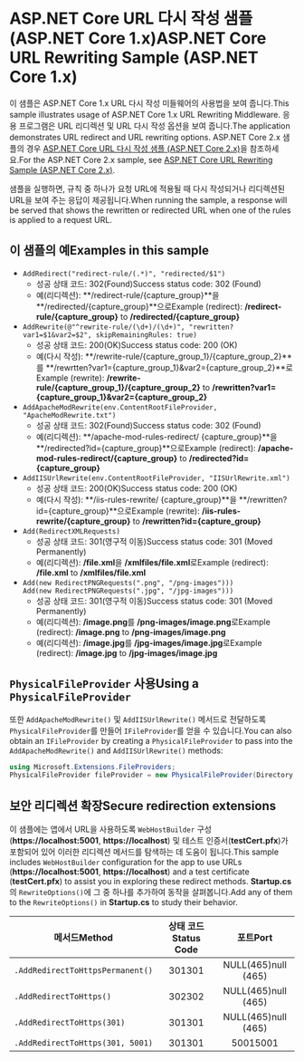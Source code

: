 # <a name="aspnet-core-url-rewriting-sample-aspnet-core-1x"></a><span data-ttu-id="efccf-101">ASP.NET Core URL 다시 작성 샘플(ASP.NET Core 1.x)</span><span class="sxs-lookup"><span data-stu-id="efccf-101">ASP.NET Core URL Rewriting Sample (ASP.NET Core 1.x)</span></span>

<span data-ttu-id="efccf-102">이 샘플은 ASP.NET Core 1.x URL 다시 작성 미들웨어의 사용법을 보여 줍니다.</span><span class="sxs-lookup"><span data-stu-id="efccf-102">This sample illustrates usage of ASP.NET Core 1.x URL Rewriting Middleware.</span></span> <span data-ttu-id="efccf-103">응용 프로그램은 URL 리디렉션 및 URL 다시 작성 옵션을 보여 줍니다.</span><span class="sxs-lookup"><span data-stu-id="efccf-103">The application demonstrates URL redirect and URL rewriting options.</span></span> <span data-ttu-id="efccf-104">ASP.NET Core 2.x 샘플의 경우 [ASP.NET Core URL 다시 작성 샘플 (ASP.NET Core 2.x)](https://github.com/aspnet/Docs/tree/master/aspnetcore/fundamentals/url-rewriting/samples/2.x)을 참조하세요.</span><span class="sxs-lookup"><span data-stu-id="efccf-104">For the ASP.NET Core 2.x sample, see [ASP.NET Core URL Rewriting Sample (ASP.NET Core 2.x)](https://github.com/aspnet/Docs/tree/master/aspnetcore/fundamentals/url-rewriting/samples/2.x).</span></span>

<span data-ttu-id="efccf-105">샘플을 실행하면, 규칙 중 하나가 요청 URL에 적용될 때 다시 작성되거나 리디렉션된 URL을 보여 주는 응답이 제공됩니다.</span><span class="sxs-lookup"><span data-stu-id="efccf-105">When running the sample, a response will be served that shows the rewritten or redirected URL when one of the rules is applied to a request URL.</span></span>

## <a name="examples-in-this-sample"></a><span data-ttu-id="efccf-106">이 샘플의 예</span><span class="sxs-lookup"><span data-stu-id="efccf-106">Examples in this sample</span></span>

* `AddRedirect("redirect-rule/(.*)", "redirected/$1")`
  - <span data-ttu-id="efccf-107">성공 상태 코드: 302(Found)</span><span class="sxs-lookup"><span data-stu-id="efccf-107">Success status code: 302 (Found)</span></span>
  - <span data-ttu-id="efccf-108">예(리디렉션): **/redirect-rule/{capture_group}**을 **/redirected/{capture_group}**으로</span><span class="sxs-lookup"><span data-stu-id="efccf-108">Example (redirect): **/redirect-rule/{capture_group}** to **/redirected/{capture_group}**</span></span>
* `AddRewrite(@"^rewrite-rule/(\d+)/(\d+)", "rewritten?var1=$1&var2=$2", skipRemainingRules: true)`
  - <span data-ttu-id="efccf-109">성공 상태 코드: 200(OK)</span><span class="sxs-lookup"><span data-stu-id="efccf-109">Success status code: 200 (OK)</span></span>
  - <span data-ttu-id="efccf-110">예(다시 작성): **/rewrite-rule/{capture_group_1}/{capture_group_2}**를 **/rewrtten?var1={capture_group_1}&var2={capture_group_2}**로</span><span class="sxs-lookup"><span data-stu-id="efccf-110">Example (rewrite): **/rewrite-rule/{capture_group_1}/{capture_group_2}** to **/rewritten?var1={capture_group_1}&var2={capture_group_2}**</span></span>
* `AddApacheModRewrite(env.ContentRootFileProvider, "ApacheModRewrite.txt")`
  - <span data-ttu-id="efccf-111">성공 상태 코드: 302(Found)</span><span class="sxs-lookup"><span data-stu-id="efccf-111">Success status code: 302 (Found)</span></span>
  - <span data-ttu-id="efccf-112">예(리디렉션): **/apache-mod-rules-redirect/ {capture_group}**을 **/redirected?id={capture_group}**으로</span><span class="sxs-lookup"><span data-stu-id="efccf-112">Example (redirect): **/apache-mod-rules-redirect/{capture_group}** to **/redirected?id={capture_group}**</span></span>
* `AddIISUrlRewrite(env.ContentRootFileProvider, "IISUrlRewrite.xml")`
  - <span data-ttu-id="efccf-113">성공 상태 코드: 200(OK)</span><span class="sxs-lookup"><span data-stu-id="efccf-113">Success status code: 200 (OK)</span></span>
  - <span data-ttu-id="efccf-114">예(다시 작성): **/iis-rules-rewrite/ {capture_group}**을 **/rewritten?id={capture_group}**으로</span><span class="sxs-lookup"><span data-stu-id="efccf-114">Example (rewrite): **/iis-rules-rewrite/{capture_group}** to **/rewritten?id={capture_group}**</span></span>
* `Add(RedirectXMLRequests)`
  - <span data-ttu-id="efccf-115">성공 상태 코드: 301(영구적 이동)</span><span class="sxs-lookup"><span data-stu-id="efccf-115">Success status code: 301 (Moved Permanently)</span></span>
  - <span data-ttu-id="efccf-116">예(리디렉션): **/file.xml**을 **/xmlfiles/file.xml**로</span><span class="sxs-lookup"><span data-stu-id="efccf-116">Example (redirect): **/file.xml** to **/xmlfiles/file.xml**</span></span>
* `Add(new RedirectPNGRequests(".png", "/png-images")))`<br>`Add(new RedirectPNGRequests(".jpg", "/jpg-images")))`
  - <span data-ttu-id="efccf-117">성공 상태 코드: 301(영구적 이동)</span><span class="sxs-lookup"><span data-stu-id="efccf-117">Success status code: 301 (Moved Permanently)</span></span>
  - <span data-ttu-id="efccf-118">예(리디렉션): **/image.png**를 **/png-images/image.png**로</span><span class="sxs-lookup"><span data-stu-id="efccf-118">Example (redirect): **/image.png** to **/png-images/image.png**</span></span>
  - <span data-ttu-id="efccf-119">예(리디렉션): **/image.jpg**를 **/jpg-images/image.jpg**로</span><span class="sxs-lookup"><span data-stu-id="efccf-119">Example (redirect): **/image.jpg** to **/jpg-images/image.jpg**</span></span>

## <a name="using-a-physicalfileprovider"></a><span data-ttu-id="efccf-120">`PhysicalFileProvider` 사용</span><span class="sxs-lookup"><span data-stu-id="efccf-120">Using a `PhysicalFileProvider`</span></span>
<span data-ttu-id="efccf-121">또한 `AddApacheModRewrite()` 및 `AddIISUrlRewrite()` 메서드로 전달하도록 `PhysicalFileProvider`를 만들어 `IFileProvider`를 얻을 수 있습니다.</span><span class="sxs-lookup"><span data-stu-id="efccf-121">You can also obtain an `IFileProvider` by creating a `PhysicalFileProvider` to pass into the `AddApacheModRewrite()` and `AddIISUrlRewrite()` methods:</span></span>
```csharp
using Microsoft.Extensions.FileProviders;
PhysicalFileProvider fileProvider = new PhysicalFileProvider(Directory.GetCurrentDirectory());
```
## <a name="secure-redirection-extensions"></a><span data-ttu-id="efccf-122">보안 리디렉션 확장</span><span class="sxs-lookup"><span data-stu-id="efccf-122">Secure redirection extensions</span></span>
<span data-ttu-id="efccf-123">이 샘플에는 앱에서 URL을 사용하도록 `WebHostBuilder` 구성(**https://localhost:5001**, **https://localhost**) 및 테스트 인증서(**testCert.pfx**)가 포함되어 있어 이러한 리디렉션 메서드를 탐색하는 데 도움이 됩니다.</span><span class="sxs-lookup"><span data-stu-id="efccf-123">This sample includes `WebHostBuilder` configuration for the app to use URLs (**https://localhost:5001**, **https://localhost**) and a test certificate (**testCert.pfx**) to assist you in exploring these redirect methods.</span></span> <span data-ttu-id="efccf-124">**Startup.cs**의 `RewriteOptions()`에 그 중 하나를 추가하여 동작을 살펴봅니다.</span><span class="sxs-lookup"><span data-stu-id="efccf-124">Add any of them to the `RewriteOptions()` in **Startup.cs** to study their behavior.</span></span>

<span data-ttu-id="efccf-125">메서드</span><span class="sxs-lookup"><span data-stu-id="efccf-125">Method</span></span> | <span data-ttu-id="efccf-126">상태 코드</span><span class="sxs-lookup"><span data-stu-id="efccf-126">Status Code</span></span> | <span data-ttu-id="efccf-127">포트</span><span class="sxs-lookup"><span data-stu-id="efccf-127">Port</span></span>
--- | :---: | :---:
`.AddRedirectToHttpsPermanent()` | <span data-ttu-id="efccf-128">301</span><span class="sxs-lookup"><span data-stu-id="efccf-128">301</span></span> | <span data-ttu-id="efccf-129">NULL(465)</span><span class="sxs-lookup"><span data-stu-id="efccf-129">null (465)</span></span>
`.AddRedirectToHttps()` | <span data-ttu-id="efccf-130">302</span><span class="sxs-lookup"><span data-stu-id="efccf-130">302</span></span> | <span data-ttu-id="efccf-131">NULL(465)</span><span class="sxs-lookup"><span data-stu-id="efccf-131">null (465)</span></span>
`.AddRedirectToHttps(301)` | <span data-ttu-id="efccf-132">301</span><span class="sxs-lookup"><span data-stu-id="efccf-132">301</span></span> | <span data-ttu-id="efccf-133">NULL(465)</span><span class="sxs-lookup"><span data-stu-id="efccf-133">null (465)</span></span>
`.AddRedirectToHttps(301, 5001)` | <span data-ttu-id="efccf-134">301</span><span class="sxs-lookup"><span data-stu-id="efccf-134">301</span></span> | <span data-ttu-id="efccf-135">5001</span><span class="sxs-lookup"><span data-stu-id="efccf-135">5001</span></span>
